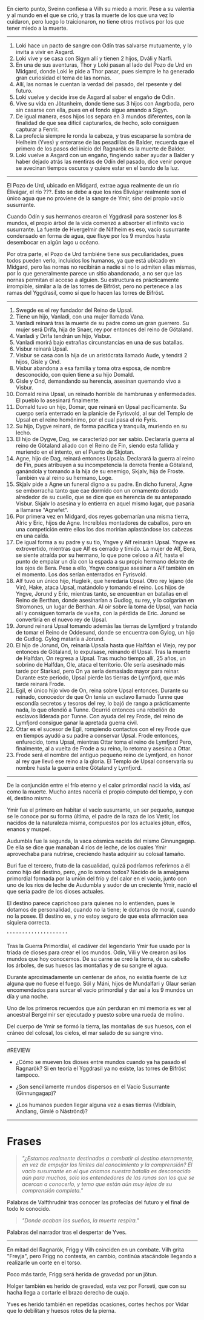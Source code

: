 
En cierto punto, Sveinn confiesa a Vilh su miedo a morir. Pese a su valentía y al mundo en el que se crió, y tras la muerte de los que una vez lo cuidaron, pero luego lo traicionaron, no tiene otros motivos por los que tener miedo a la muerte.

---

1. Loki hace un pacto de sangre con Odín tras salvarse mutuamente, y lo invita a vivir en Asgard.
2. Loki vive y se casa con Sigyn allí y tienen 2 hijos, Dváli y Narfi.
3. En una de sus aventuras, Thor y Loki pasan al lado del Pozo de Urd en Midgard, donde Loki le pide a Thor pasar, pues siempre le ha generado gran curiosidad el tema de las nornas.
4. Allí, las nornas le cuentan la verdad del pasado, del rpesente y del futuro.
5. Loki vuelve y decide irse de Asgard al saber el engaño de Odín.
6. Vive su vida en Jötunheim, donde tiene sus 3 hijos con Angrboda, pero sin casarse con ella, pues en el fondo sigue amando a Sigyn.
7. De igual manera, esos hijos los separa en 3 mundos diferentes, con la finalidad de que sea difícil capturarlos, de hecho, solo consiguen capturar a Fenrir.
8. La profecía siempre le ronda la cabeza, y tras escaparse la sombra de Helheim (Yves) y enterarse de las pesadillas de Balder, recuerda que el primero de los pasos del inicio del Ragnarök es la muerte de Balder.
9. Loki vuelve a Asgard con un engaño, fingiendo saber ayudar a Balder y haber dejado atrás las mentiras de Odín del pasado, dice venir porque se avecinan tiempos oscuros y quiere estar en el bando de la luz.

---

El Pozo de Urd, ubicado en Midgard, extrae agua realmente de un río Élivágar, el río ???. Esto se debe a que los ríos Élivágar realmente son el único agua que no proviene de la sangre de Ymir, sino del propio vacío susurrante.

Cuando Odín y sus hermanos crearon el Yggdrasil para sostener los 8 mundos, el propio árbol de la vida comenzó a absorber el infinito vacío susurrante. La fuente de Hvergelmir de Niflheim es eso, vacío susurrante condensado en forma de agua, que fluye por los 9 mundos hasta desembocar en algún lago u océano.

Por otra parte, el Pozo de Urd tambiéne tiene sus peculiaridades, pues todos pueden verlo, incluidos los humanos, ya que está ubicado en Midgard, pero las nornas no recibirán a nadie si no lo admiten ellas mismas, por lo que generalmente parece un sitio abandonado, a no ser que las nornas permitan el acceso a alguien. Su estructura es prácticamente irrompible, similar a la de las torres de Bifröst, pero no pertenece a las ramas del Yggdrasil, como sí que lo hacen las torres de Bifröst.

---

1. Swegde es el rey fundador del Reino de Upsal.
2. Tiene un hijo, Vanladi, con una mujer llamada Vana.
3. Vanladi reinará tras la muerte de su padre como un gran guerrero. Su mujer será Drífa, hija de Snaer, rey por entonces del reino de Götaland.
4. Vanladi y Drífa tendrán un hijo, Visbur.
5. Vanladi morirá bajo extrañas circunstancias en una de sus batallas.
6. Visbur reinará Upsal.
7. Visbur se casa con la hija de un aristócrata llamado Aude, y tendrá 2 hijos, Gisle y Ond.
8. Visbur abandona a esa familia y toma otra esposa, de nombre desconocido, con quien tiene a su hijo Domald.
9. Gisle y Ond, demandando su herencia, asesinan quemando vivo a Visbur.
10. Domald reina Upsal, un reinado horrible de hambrunas y enfermedades. El pueblo lo asesinará finalmente.
11. Domald tuvo un hijo, Domar, que reinará en Upsal pacíficamente. Su cuerpo sería enterrado en la planicie de Fyrisvold, al sur del Templo de Upsal en el reino homónimo, por el cual pasa el río Fyris.
12. Su hijo, Dygve reinará, de forma pacífica y tranquila, muriendo en su lecho.
13. El hijo de Dygve, Dag, se caracterizó por ser sabio. Declararía guerra al reino de Götaland aliado con el Reino de Fin, siendo esta fallida y muriendo en el intento, en el Puerto de Skjotan.
14. Agne, hijo de Dag, reinará entonces Upsala. Declarará la guerra al reino de Fin, pues atribuyen a su incompetencia la derrota frente a Götaland, ganándola y tomando a la hija de su enemigo, Skjalv, hija de Froste. También va al reino su hermano, Loge.
15. Skjalv pide a Agne un funeral digno a su padre. En dicho funeral, Agne se emborracha tanto que cae dormido con un ornamento dorado alrededor de su cuello, que se dice que es herencia de su antepasado Visbur. Skjalv lo asesina y lo entierra en aquel mismo lugar, que pasaría a llamarse "Agnefet".
16. Por primera vez en Midgard, dos reyes gobernarían una misma tierra, Alric y Eric, hijos de Agne. Increíbles montadores de caballos, pero en una competición entre ellos los dos morirían aplastándose las cabezas en una caída.
17. De igual forma a su padre y su tio, Yngve y Alf reinarán Upsal. Yngve es extrovertido, mientras que Alf es cerrado y tímido. La mujer de Alf, Bera, se siente atraída por su hermano, lo que pone celoso a Alf, hasta el punto de empalar un día con la espada a su propio hermano delante de los ojos de Bera. Pese a ello, Yngve consigue asesinar a Alf también en el momento. Los dos serían enterrados en Fyrisvold.
18. Alf tuvo un único hijo, Hugleik, que heredaría Upsal. Otro rey lejano (de Vin), Hake, ataca Upsal, matándolo y tomando el reino. Los hijos de Yngve, Jorund y Eric, mientras tanto, se encuentran en batallas en el Reino de Berthan, donde asesinarían a Gudlog, su rey, y lo colgarían en Stromones, un lugar de Berthan. Al oir sobre la toma de Upsal, van hacia allí y consiguen tomarla de vuelta, con la pérdida de Eric. Jorund se convertiría en el nuevo rey de Upsal.
19. Jorund reinará Upsal tomando además las tierras de Lymfjord y tratando de tomar el Reino de Oddesund, donde se encuentra con Gylog, un hijo de Gudlog. Gylog mataría a Jorund.
20. El hijo de Jorund, On, reinaría Upsala hasta que Halfdan el Viejo, rey por entonces de Götaland, lo expulsase, reinando él Upsal. Tras la muerte de Halfdan, On regresa a Upsal. Tras mucho tiempo allí, 25 años, un sobrino de Halfdan, Ole, ataca el territorio. Ole sería asesinado más tarde por Starkad, pero On ya sería demasiado mayor para reinar. Durante este periodo, Upsal pierde las tierras de Lymfjord, que más tarde reinará Frode.
21. Egil, el único hijo vivo de On, reina sobre Upsal entonces. Durante su reinado, conocedor de que On tenía un esclavo llamado Tunne que escondía secretos y tesoros del rey, lo bajó de rango a prácticamente nada, lo que ofendió a Tunne. Ocurrió entonces una rebelión de esclavos liderada por Tunne. Con ayuda del rey Frode, del reino de Lymfjord consigue ganar la apretada guerra civil.
22. Ottar es el sucesor de Egil, rompiendo contactos con el rey Frode que en tiempos ayudó a su padre a conservar Upsal. Frode entonces, enfurecido, toma Upsal, mientras Ottar toma el reino de Lymfjord Pero, finalmente, al a vuelta de Frode a su reino, lo retoma y asesina a Ottar.
23. Frode será el nombre del antiguo pequeño reino de Lymfjord, en honor al rey que llevó ese reino a la gloria. El Templo de Upsal conservaría su nombre hasta la guerra entre Götaland y Lymfjord.

---

De la conjunción entre el frío eterno y el calor primordial nació la vida, así como la muerte. Mucho antes nacería el propio cómputo del tiempo, y con él, destino mismo.

Ymir fue el primero en habitar el vacío susurrante, un ser pequeño, aunque se le conoce por su forma última, el padre de la raza de los Vætir, los nacidos de la naturaleza misma, compuestos por los actuales jötun, elfos, enanos y muspel.

Audumbla fue la segunda, la vaca cósmica nacida del mismo Ginnungagap. De ella se dice que manaban 4 ríos de leche, de los cuales Ymir aprovechaba para nutrirse, creciendo hasta adquirir su colosal tamaño.

Buri fue el tercero, fruto de la casualidad, quizá podríamos referirnos a él como hijo del destino, pero, ¿no lo somos todos?
Nacido de la amalgama primordial formada por la unión del frío y del calor en el vacío, junto con uno de los ríos de leche de Audumbla y sudor de un creciente Ymir, nació el que sería padre de los dioses actuales.

El destino parece caprichoso para quienes no lo entienden, pues le dotamos de personalidad, cuando no la tiene; le dotamos de moral, cuando no la posee. El destino es, y no estoy seguro de que esta afirmación sea siquiera correcta.

' ' ' ' ' ' ' ' ' ' ' ' ' ' ' ' ' ' ' '

Tras la Guerra Primordial, el cadáver del legendario Ymir fue usado por la tríada de dioses para crear el los mundos. Odín, Vili y Ve crearon así los mundos que hoy conocemos. De su carne se creó la tierra, de su cabello los árboles, de sus huesos las montañas y de su sangre el agua.

Durante aproximadamente un centenar de años, no existía fuente de luz alguna que no fuese el fuego. Sól y Máni, hijos de Mundalfari y Glaur serían encomendados para surcar el vacío primordial y dar así a los 9 mundos un día y una noche.

Uno de los primeros recuerdos que aún perduran en mi memoria es ver al ancestral Bergelmir ser ejecutado y puesto sobre una rueda de molino.

Del cuerpo de Ymir se formó la tierra, las montañas de sus huesos, con el cráneo del colosal, los cielos, el mar salado de su sangre vino.

---

#REVIEW 
- ¿Cómo se mueven los dioses entre mundos cuando ya ha pasado el Ragnarök? Si en teoría el Yggdrasil ya no existe, las torres de Bifröst tampoco. 

- ¿Son sencillamente mundos dispersos en el Vacío Susurrante (Ginnungagap)?

- ¿Los humanos pueden llegar alguna vez a esas tierras (Vidblain, Andlang, Gimlé o Náströnd)?

---
# Frases

> *"¿Estamos realmente destinados a combatir al destino eternamente, en vez de empujar los límites del conocimiento y la comprensión? El vacío susurrante en el que criamos nuestra batalla es desconocido aún para muchos, solo los entendedores de las runas son los que se acercan a conocerlo, y temo que están aún muy lejos de su comprensión completa."*

 Palabras de Valfthrudnir tras conocer las profecías del futuro y el final de todo lo conocido.

> *"Donde acaban los sueños, la muerte respira."*

Palabras del narrador tras el despertar de Yves.

---

En mitad del Ragnarök, Frigg y Vilh coinciden en un combate. Vilh grita "Freyja", pero Frigg no contesta, en cambio, continúa atacándole llegando a realizarle un corte en el torso.

Poco más tarde, Frigg será herida de gravedad por un jötun.

Holger también es herido de gravedad, esta vez por Forseti, que con su hacha llega a cortarle el brazo derecho de cuajo.

Yves es herido también en repetidas ocasiones, cortes hechos por Vidar que lo debilitan y huesos rotos de la pierna.